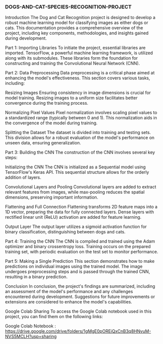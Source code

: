 ### DOGS-AND-CAT-SPECIES-RECOGNITION-PROJECT
Introduction
The Dog and Cat Recognition project is designed to develop a robust machine learning model for classifying images as either dogs or cats. This documentation provides a comprehensive overview of the project, including key components, methodologies, and insights gained during development.

Part 1: Importing Libraries
To initiate the project, essential libraries are imported. TensorFlow, a powerful machine learning framework, is utilized along with its submodules. These libraries form the foundation for constructing and training the Convolutional Neural Network (CNN).

Part 2: Data Preprocessing
Data preprocessing is a critical phase aimed at enhancing the model's effectiveness. This section covers various tasks, including:

Resizing Images
Ensuring consistency in image dimensions is crucial for model training. Resizing images to a uniform size facilitates better convergence during the training process.

Normalizing Pixel Values
Pixel normalization involves scaling pixel values to a standardized range (typically between 0 and 1). This normalization aids in the convergence of the model during training.

Splitting the Dataset
The dataset is divided into training and testing sets. This division allows for a robust evaluation of the model's performance on unseen data, ensuring generalization.

Part 3: Building the CNN
The construction of the CNN involves several key steps:

Initializing the CNN
The CNN is initialized as a Sequential model using TensorFlow's Keras API. This sequential structure allows for the orderly addition of layers.

Convolutional Layers and Pooling
Convolutional layers are added to extract relevant features from images, while max-pooling reduces the spatial dimensions, preserving important information.

Flattening and Full Connection
Flattening transforms 2D feature maps into a 1D vector, preparing the data for fully connected layers. Dense layers with rectified linear unit (ReLU) activation are added for feature learning.

Output Layer
The output layer utilizes a sigmoid activation function for binary classification, distinguishing between dogs and cats.

Part 4: Training the CNN
The CNN is compiled and trained using the Adam optimizer and binary crossentropy loss. Training occurs on the prepared training set, with periodic evaluation on the test set to monitor performance.

Part 5: Making a Single Prediction
This section demonstrates how to make predictions on individual images using the trained model. The image undergoes preprocessing steps and is passed through the trained CNN, resulting in a binary prediction.

Conclusion
In conclusion, the project's findings are summarized, including an assessment of the model's performance and any challenges encountered during development. Suggestions for future improvements or extensions are considered to enhance the model's capabilities.

Google Colab Sharing
To access the Google Colab notebook used in this project, you can find them on the following links:

Google Colab Notebook : https://drive.google.com/drive/folders/1gMgE0pOREiQxCnB3q8HNvuM-NVS5MCLH?usp=sharing

